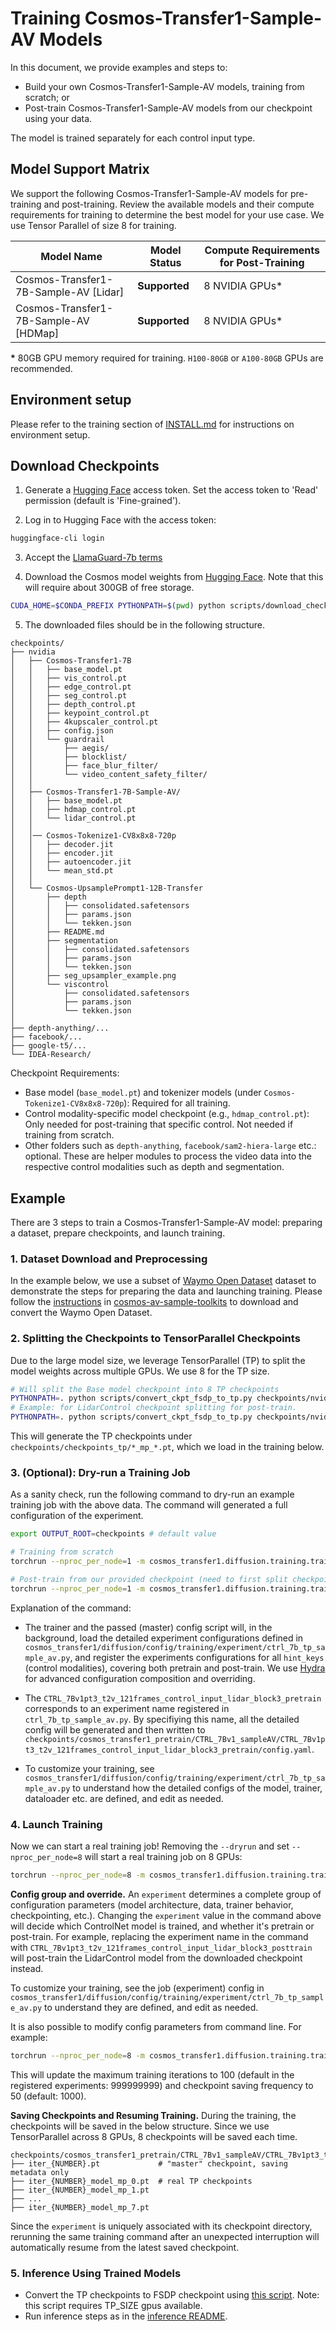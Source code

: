 # Training Cosmos-Transfer1-Sample-AV Models
In this document, we provide examples and steps to:
- Build your own Cosmos-Transfer1-Sample-AV models, training from scratch; or
- Post-train Cosmos-Transfer1-Sample-AV models from our checkpoint using your data.

The model is trained separately for each control input type.


## Model Support Matrix
We support the following Cosmos-Transfer1-Sample-AV models for pre-training and post-training. Review the available models and their compute requirements for training to determine the best model for your use case. We use Tensor Parallel of size 8 for training.

| Model Name                            | Model Status | Compute Requirements for Post-Training |
|---------------------------------------|--------------|----------------------------------------|
| Cosmos-Transfer1-7B-Sample-AV [Lidar] | **Supported**| 8 NVIDIA GPUs*                         |
| Cosmos-Transfer1-7B-Sample-AV [HDMap] | **Supported**| 8 NVIDIA GPUs*                         |

**\*** 80GB GPU memory required for training. `H100-80GB` or `A100-80GB` GPUs are recommended.

## Environment setup

Please refer to the training section of [INSTALL.md](/INSTALL.md#post-training) for instructions on environment setup.

## Download Checkpoints

1. Generate a [Hugging Face](https://huggingface.co/settings/tokens) access token. Set the access token to 'Read' permission (default is 'Fine-grained').

2. Log in to Hugging Face with the access token:

```bash
huggingface-cli login
```

3. Accept the [LlamaGuard-7b terms](https://huggingface.co/meta-llama/LlamaGuard-7b)

4. Download the Cosmos model weights from [Hugging Face](https://huggingface.co/collections/nvidia/cosmos-transfer1-67c9d328196453be6e568d3e). Note that this will require about 300GB of free storage.

```bash
CUDA_HOME=$CONDA_PREFIX PYTHONPATH=$(pwd) python scripts/download_checkpoints.py --output_dir checkpoints/
```

5. The downloaded files should be in the following structure.

```
checkpoints/
├── nvidia
│   ├── Cosmos-Transfer1-7B
│   │   ├── base_model.pt
│   │   ├── vis_control.pt
│   │   ├── edge_control.pt
│   │   ├── seg_control.pt
│   │   ├── depth_control.pt
│   │   ├── keypoint_control.pt
│   │   ├── 4kupscaler_control.pt
│   │   ├── config.json
│   │   └── guardrail
│   │       ├── aegis/
│   │       ├── blocklist/
│   │       ├── face_blur_filter/
│   │       └── video_content_safety_filter/
│   │
│   ├── Cosmos-Transfer1-7B-Sample-AV/
│   │   ├── base_model.pt
│   │   ├── hdmap_control.pt
│   │   └── lidar_control.pt
│   │
│   │── Cosmos-Tokenize1-CV8x8x8-720p
│   │   ├── decoder.jit
│   │   ├── encoder.jit
│   │   ├── autoencoder.jit
│   │   └── mean_std.pt
│   │
│   └── Cosmos-UpsamplePrompt1-12B-Transfer
│       ├── depth
│       │   ├── consolidated.safetensors
│       │   ├── params.json
│       │   └── tekken.json
│       ├── README.md
│       ├── segmentation
│       │   ├── consolidated.safetensors
│       │   ├── params.json
│       │   └── tekken.json
│       ├── seg_upsampler_example.png
│       └── viscontrol
│           ├── consolidated.safetensors
│           ├── params.json
│           └── tekken.json
│
├── depth-anything/...
├── facebook/...
├── google-t5/...
└── IDEA-Research/
```

Checkpoint Requirements:
- Base model (`base_model.pt`) and tokenizer models (under `Cosmos-Tokenize1-CV8x8x8-720p`): Required for all training.
- Control modality-specific model checkpoint (e.g., `hdmap_control.pt`): Only needed for post-training that specific control. Not needed if training from scratch.
- Other folders such as `depth-anything`, `facebook/sam2-hiera-large` etc.: optional. These are helper modules to process the video data into the respective control modalities such as depth and segmentation.

## Example
There are 3 steps to train a Cosmos-Transfer1-Sample-AV model: preparing a dataset, prepare checkpoints, and launch training.

### 1. Dataset Download and Preprocessing
In the example below, we use a subset of [Waymo Open Dataset](https://waymo.com/open/) dataset to demonstrate the steps for preparing the data and launching training.
Please follow the [instructions](https://github.com/nv-tlabs/cosmos-av-sample-toolkits/blob/main/docs/processing_waymo_for_transfer1.md) in [cosmos-av-sample-toolkits](https://github.com/nv-tlabs/cosmos-av-sample-toolkits) to download and convert the Waymo Open Dataset.


### 2. Splitting the Checkpoints to TensorParallel Checkpoints
Due to the large model size, we leverage TensorParallel (TP) to split the model weights across multiple GPUs. We use 8 for the TP size.

```bash
# Will split the Base model checkpoint into 8 TP checkpoints
PYTHONPATH=. python scripts/convert_ckpt_fsdp_to_tp.py checkpoints/nvidia/Cosmos-Transfer1-7B-Sample-AV/base_model.pt
# Example: for LidarControl checkpoint splitting for post-train.
PYTHONPATH=. python scripts/convert_ckpt_fsdp_to_tp.py checkpoints/nvidia/Cosmos-Transfer1-7B-Sample-AV/lidar_control.pt
```
This will generate the TP checkpoints under `checkpoints/checkpoints_tp/*_mp_*.pt`, which we load in the training below.

### 3. (Optional): Dry-run a Training Job
As a sanity check, run the following command to dry-run an example training job with the above data. The command will generated a full configuration of the experiment.

```bash
export OUTPUT_ROOT=checkpoints # default value

# Training from scratch
torchrun --nproc_per_node=1 -m cosmos_transfer1.diffusion.training.train --dryrun --config=cosmos_transfer1/diffusion/config/config_train.py -- experiment=CTRL_7Bv1pt3_t2v_121frames_control_input_lidar_block3_pretrain

# Post-train from our provided checkpoint (need to first split checkpoint into TP checkpoints as instructed above)
torchrun --nproc_per_node=1 -m cosmos_transfer1.diffusion.training.train --dryrun --config=cosmos_transfer1/diffusion/config/config_train.py -- experiment=CTRL_7Bv1pt3_t2v_121frames_control_input_lidar_block3_posttrain
```

Explanation of the command:

- The trainer and the passed (master) config script will, in the background, load the detailed experiment configurations defined in `cosmos_transfer1/diffusion/config/training/experiment/ctrl_7b_tp_sample_av.py`, and register the experiments configurations for all `hint_keys` (control modalities), covering both pretrain and post-train. We use [Hydra](https://hydra.cc/docs/intro/) for advanced configuration composition and overriding.

- The `CTRL_7Bv1pt3_t2v_121frames_control_input_lidar_block3_pretrain` corresponds to an experiment name registered in `ctrl_7b_tp_sample_av.py`. By specifiying this name, all the detailed config will be generated and then written to `checkpoints/cosmos_transfer1_pretrain/CTRL_7Bv1_sampleAV/CTRL_7Bv1pt3_t2v_121frames_control_input_lidar_block3_pretrain/config.yaml`.

- To customize your training, see `cosmos_transfer1/diffusion/config/training/experiment/ctrl_7b_tp_sample_av.py` to understand how the detailed configs of the model, trainer, dataloader etc. are defined, and edit as needed.

### 4. Launch Training
Now we can start a real training job! Removing the `--dryrun` and set `--nproc_per_node=8` will start a real training job on 8 GPUs:

```bash
torchrun --nproc_per_node=8 -m cosmos_transfer1.diffusion.training.train --config=cosmos_transfer1/diffusion/config/config_train.py -- experiment=CTRL_7Bv1pt3_t2v_121frames_control_input_lidar_block3_pretrain
```

**Config group and override.** An `experiment` determines a complete group of configuration parameters (model architecture, data, trainer behavior, checkpointing, etc.). Changing the `experiment` value in the command above will decide which ControlNet model is trained, and whether it's pretrain or post-train. For example, replacing the experiment name in the command with `CTRL_7Bv1pt3_t2v_121frames_control_input_lidar_block3_posttrain` will post-train the LidarControl model from the downloaded checkpoint instead.

To customize your training, see the job (experiment) config in `cosmos_transfer1/diffusion/config/training/experiment/ctrl_7b_tp_sample_av.py` to understand they are defined, and edit as needed.

It is also possible to modify config parameters from command line. For example:

```bash
torchrun --nproc_per_node=8 -m cosmos_transfer1.diffusion.training.train --config=cosmos_transfer1/diffusion/config/config_train.py -- experiment=CTRL_7Bv1pt3_t2v_121frames_control_input_lidar_block3_pretrain trainer.max_iter=100 checkpoint.save_iter=40
```

This will update the maximum training iterations to 100 (default in the registered experiments: 999999999) and checkpoint saving frequency to 50 (default: 1000).

**Saving Checkpoints and Resuming Training.**
During the training, the checkpoints will be saved in the below structure. Since we use TensorParallel across 8 GPUs, 8 checkpoints will be saved each time.

```
checkpoints/cosmos_transfer1_pretrain/CTRL_7Bv1_sampleAV/CTRL_7Bv1pt3_t2v_121frames_control_input_lidar_block3_pretrain/checkpoints/
├── iter_{NUMBER}.pt             # "master" checkpoint, saving metadata only
├── iter_{NUMBER}_model_mp_0.pt  # real TP checkpoints
├── iter_{NUMBER}_model_mp_1.pt
├── ...
├── iter_{NUMBER}_model_mp_7.pt
```

Since the `experiment` is uniquely associated with its checkpoint directory, rerunning the same training command after an unexpected interruption will automatically resume from the latest saved checkpoint.

### 5. Inference Using Trained Models
- Convert the TP checkpoints to FSDP checkpoint using [this script](scripts/convert_ckpt_tp_to_fsdp.py). Note: this script requires TP_SIZE gpus available.
- Run inference steps as in the [inference README](./inference_cosmos_transfer1_7b_sample_av.md).

